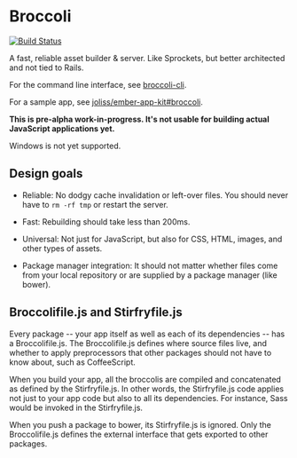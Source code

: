 # Broccoli

[![Build Status](https://travis-ci.org/joliss/broccoli.png?branch=master)](https://travis-ci.org/joliss/broccoli)

A fast, reliable asset builder & server. Like Sprockets, but better
architected and not tied to Rails.

For the command line interface, see [broccoli-cli](https://github.com/joliss/broccoli-cli).

For a sample app, see [joliss/ember-app-kit#broccoli](https://github.com/joliss/ember-app-kit/tree/broccoli).

**This is pre-alpha work-in-progress. It's not usable for building actual JavaScript applications yet.**

Windows is not yet supported.

## Design goals

* Reliable: No dodgy cache invalidation or left-over files. You should never
  have to `rm -rf tmp` or restart the server.

* Fast: Rebuilding should take less than 200ms.

* Universal: Not just for JavaScript, but also for CSS, HTML, images, and
  other types of assets.

* Package manager integration: It should not matter whether files come from
  your local repository or are supplied by a package manager (like bower).

## Broccolifile.js and Stirfryfile.js

Every package -- your app itself as well as each of its dependencies -- has a
Broccolifile.js. The Broccolifile.js defines where source files live, and
whether to apply preprocessors that other packages should not have to know
about, such as CoffeeScript.

When you build your app, all the broccolis are compiled and concatenated as
defined by the Stirfryfile.js. In other words, the Stirfryfile.js code applies
not just to your app code but also to all its dependencies. For instance, Sass
would be invoked in the Stirfryfile.js.

When you push a package to bower, its Stirfryfile.js is ignored. Only the
Broccolifile.js defines the external interface that gets exported to other
packages.
